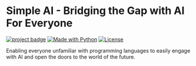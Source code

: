 # Simple AI - Bridging the Gap with AI For Everyone

[![project badge](https://img.shields.io/badge/1chooo-simple__ai-informational)](https://github.com/1chooo/simple-ai)
[![Made with Python](https://img.shields.io/badge/Python=3.10.1-blue?logo=python&logoColor=white)](https://python.org "Go to Python homepage")
[![License](https://img.shields.io/badge/License-MIT-blue)](https://github.com/1chooo/simple-ai/blob/main/LICENSE "Go to license section")

Enabling everyone unfamiliar with programming languages to easily engage with AI and open the doors to the world of the future.